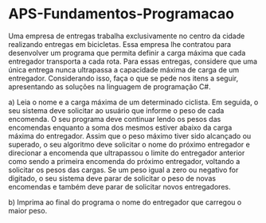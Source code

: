 # APS-Fundamentos-Programacao
Uma empresa de entregas trabalha exclusivamente no centro da cidade realizando entregas em bicicletas. Essa empresa lhe contratou para desenvolver um programa que permita definir a carga máxima que cada entregador transporta a cada rota. Para essas entregas, considere que uma única entrega nunca ultrapassa a capacidade máxima de carga de um entregador. Considerando isso, faça o que se pede nos itens a seguir, apresentando as soluções na linguagem de programação C#.

a)	Leia o nome e a carga máxima de um determinado ciclista. Em seguida, o seu sistema deve solicitar ao usuário que informe o peso de cada encomenda. O seu programa deve continuar lendo os pesos das encomendas enquanto a soma dos mesmos estiver abaixo da carga máxima do entregador. Assim que o peso máximo tiver sido alcançado ou superado, o seu algoritmo deve solicitar o nome do próximo entregador e direcionar a encomenda que ultrapassou o limite do entregador anterior como sendo a primeira encomenda do próximo entregador, voltando a solicitar os pesos das cargas. Se um peso igual a zero ou negativo for digitado, o seu sistema deve parar de solicitar o peso de novas encomendas e também deve parar de solicitar novos entregadores.

b)	Imprima ao final do programa o nome do entregador que carregou o maior peso. 

